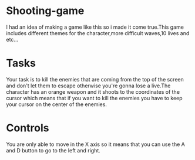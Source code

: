 # Shooting-game
I had an idea of making a game like this so i made it come true.This game includes different themes for the character,more difficult waves,10 lives and etc...

# Tasks
Your task is to kill the enemies that are coming from the top of the screen and don't let them to escape otherwise you're gonna lose a live.The character has an orange
weapon and it shoots to the coordinates of the cursor which means that if you want to kill the enemies you have to keep your cursor on the center of the enemies.

# Controls
You are only able to move in the X axis so it means that you can use the A and D button to go to the left and right.
